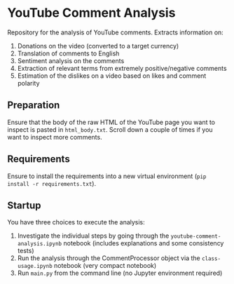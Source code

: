 # YouTube Comment Analysis

Repository for the analysis of YouTube comments. Extracts information on:

1. Donations on the video (converted to a target currency)
2. Translation of comments to English
3. Sentiment analysis on the comments
4. Extraction of relevant terms from extremely positive/negative comments
5. Estimation of the dislikes on a video based on likes and comment polarity

## Preparation

Ensure that the body of the raw HTML of the YouTube page you want to inspect is pasted in `html_body.txt`. Scroll down a couple of times if you want to inspect more comments.

## Requirements

Ensure to install the requirements into a new virtual environment (`pip install -r requirements.txt`).

## Startup

You have three choices to execute the analysis:

1. Investigate the individual steps by going through the `youtube-comment-analysis.ipynb` notebook (includes explanations and some consistency tests)
2. Run the analysis through the CommentProcessor object via the `class-usage.ipynb` notebook (very compact notebook)
3. Run `main.py` from the command line (no Jupyter environment required)
